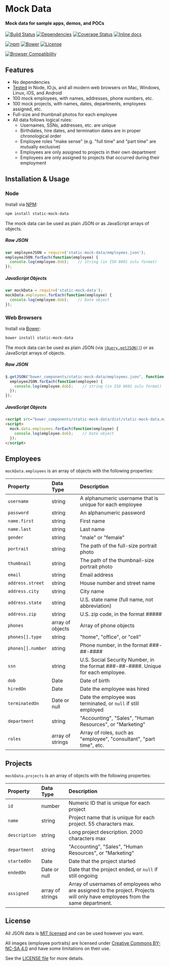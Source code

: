 Mock Data
============================
#### Mock data for sample apps, demos, and POCs

[![Build Status](https://api.travis-ci.org/BigstickCarpet/static-mock-data.svg)](https://travis-ci.org/BigstickCarpet/static-mock-data)
[![Dependencies](https://david-dm.org/BigstickCarpet/static-mock-data.svg)](https://david-dm.org/BigstickCarpet/static-mock-data)
[![Coverage Status](https://coveralls.io/repos/BigstickCarpet/static-mock-data/badge.svg?branch=master&service=github)](https://coveralls.io/r/BigstickCarpet/static-mock-data)
[![Inline docs](http://inch-ci.org/github/bigstickcarpet/static-mock-data.svg?branch=master&style=shields)](http://inch-ci.org/github/bigstickcarpet/static-mock-data)

[![npm](http://img.shields.io/npm/v/static-mock-data.svg)](https://www.npmjs.com/package/static-mock-data)
[![Bower](http://img.shields.io/bower/v/static-mock-data.svg)](#bower)
[![License](https://img.shields.io/npm/l/static-mock-data.svg)](LICENSE)

[![Browser Compatibility](https://saucelabs.com/browser-matrix/static-mock-data.svg)](https://saucelabs.com/u/static-mock-data)


Features
--------------------------
* No dependencies
* [Tested](http://bigstickcarpet.github.io/static-mock-data/tests/index.html) in Node, IO.js, and all modern web browsers on Mac, Windows, Linux, iOS, and Android
* 100 mock employees, with names, addresses, phone numbers, etc.
* 100 mock projects, with names, dates, departments, employees assigned, etc.
* Full-size and thumbnail photos for each employee
* All data follows logical rules:
    - Usernames, SSNs, addresses, etc. are unique
    - Birthdates, hire dates, and termination dates are in proper chronological order
    - Employee roles "make sense" (e.g. "full time" and "part time" are mutually exclusive)
    - Employees are only assigned to projects in their own department
    - Employees are only assigned to projects that occurred during their employment


Installation &amp; Usage
--------------------------

### Node
Install via [NPM](https://docs.npmjs.com/getting-started/what-is-npm):

````bash
npm install static-mock-data
````

The mock data can be used as plain JSON or as JavaScript arrays of objects.

##### Raw JSON
```javascript
var employeeJSON = require('static-mock-data/employees.json');
employeeJSON.forEach(function(employee) {
  console.log(employee.dob);    // string (in ISO 8601 zulu format)
});
```

##### JavaScript Objects
```javascript
var mockData = require('static-mock-data');
mockData.employees.forEach(function(employee) {
  console.log(employee.dob);    // Date object
});
```

### Web Browsers
Install via [Bower](http://bower.io):

````bash
bower install static-mock-data
````

The mock data can be used as plain JSON (via [`jQuery.getJSON()`](https://api.jquery.com/jquery.getjson/)) or as JavaScript arrays of objects.

##### Raw JSON
```javascript
$.getJSON("bower_components/static-mock-data/employees.json", function(employeeJSON) {
  employeeJSON.forEach(function(employee) {
    console.log(employee.dob);    // string (in ISO 8601 zulu format)
  });
});
```


##### JavaScript Objects
```html
<script src="bower_components/static-mock-data/dist/static-mock-data.min.js"></script>
<script>
  mock.data.employees.forEach(function(employee) {
    console.log(employee.dob);    // Date object
  });
</script>
```


Employees
--------------------------
`mockData.employees` is an array of objects with the following properties:

| Property              | Data Type        | Description
|:----------------------|:-----------------|:----------------------------
| `username`            | string           | A alphanumeric username that is unique for each employee
| `password`            | string           | An alphanumeric password
| `name.first`          | string           | First name
| `name.last`           | string           | Last name
| `gender`              | string           | "male" or "female"
| `portrait`            | string           | The path of the full-size portrait photo
| `thumbnail`           | string           | The path of the thumbnail-size portrait photo
| `email`               | string           | Email address
| `address.street`      | string           | House number and street name
| `address.city`        | string           | City name
| `address.state`       | string           | U.S. state name (full name, not abbreviation)
| `address.zip`         | string           | U.S. zip code, in the format #####
| `phones`              | array of objects | Array of phone objects
| `phones[].type`       | string           | "home", "office", or "cell"
| `phones[].number`     | string           | Phone number, in the format ###-##-####
| `ssn`                 | string           | U.S. Social Security Number, in the format ###-##-####. Unique for each employee.
| `dob`                 | Date             | Date of birth
| `hiredOn`             | Date             | Date the employee was hired
| `terminatedOn`        | Date or null     | Date the employee was terminated, or `null` if still employed
| `department`          | string           | "Accounting", "Sales", "Human Resources", or "Marketing"
| `roles`               | array of strings | Array of roles, such as "employee", "consultant", "part time", etc.


Projects
--------------------------
`mockData.projects` is an array of objects with the following properties:

| Property              | Data Type        | Description
|:----------------------|:-----------------|:----------------------------
| `id`                  | number           | Numeric ID that is unique for each project
| `name`                | string           | Project name that is unique for each project. 55 characters max.
| `description`         | string           | Long project description. 2000 characters max
| `department`          | string           | "Accounting", "Sales", "Human Resources", or "Marketing"
| `startedOn`           | Date             | Date that the project started
| `endedOn`             | Date or null     | Date that the project ended, or `null` if still ongoing
| `assigned`            | array of strings | Array of usernames of employees who are assigned to the project. Projects will only have employees from the same department.


License
--------------------------
All JSON data is [MIT licensed](http://opensource.org/licenses/MIT) and can be used however you want.

All images (employee portraits) are licensed under [Creative Commons BY-NC-SA 4.0](https://creativecommons.org/licenses/by-nc-sa/2.0/deed.en) and have some limitations on their use.

See the [LICENSE file](LICENSE) for more details.
